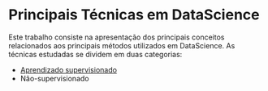 # Principais Técnicas em DataScience

Este trabalho consiste na apresentação dos principais conceitos relacionados aos principais métodos utilizados em DataScience.
As técnicas estudadas se dividem em duas categorias:
  * [Aprendizado supervisionado](https://github.com/megbatista/DataScienceSeminario/blob/656e0a66c6ddf8d6f1bf53e55d82d1121dee3bfa/Teoria/AprendSuperv.md)
  * Não-supervisionado
